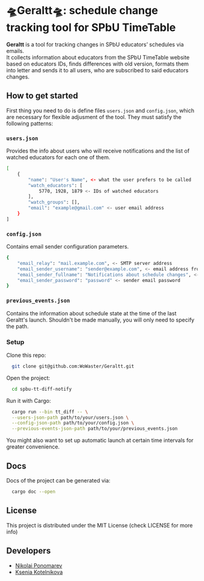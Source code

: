 # 🛸Geraltt🛸: schedule change tracking tool for SPbU TimeTable

**Geraltt** is a tool for tracking changes in SPbU educators’ schedules via emails.  
It collects information about educators from the SPbU TimeTable website based on educators IDs, finds differences with old version, formats them into letter and sends it to all users, who are subscribed to said educators changes.

## How to get started

First thing you need to do is define files `users.json` and `config.json`, which are necessary for flexible adjusment of the tool. They must satisfy the following patterns:

### `users.json`

Provides the info about users who will receive notifications and the list of watched educators for each one of them.

```bash
[
    {
        "name": "User's Name", <- what the user prefers to be called
        "watch_educators": [
            5770, 1928, 1879 <- IDs of watched educators
        ],
        "watch_groups": [],
        "email": "example@gmail.com" <- user email address
    }
]
```

### `config.json`

Contains email sender configuration parameters.

```bash
{
    "email_relay": "mail.example.com", <- SMTP server address
    "email_sender_username": "sender@example.com", <- email address from which the letters will be sent
    "email_sender_fullname": "Notifications about schedule changes", <- sender display name
    "email_sender_password": "password" <- sender email password
}
```

### `previous_events.json`

Contains the information about schedule state at the time of the last Geraltt's launch. Shouldn't be made manually, you will only need to specify the path.

### Setup

Clone this repo:
```bash
  git clone git@github.com:WoWaster/Geraltt.git
```

Open the project:
```bash
  cd spbu-tt-diff-notify
```

Run it with Cargo:
```bash
  cargo run --bin tt_diff -- \
  --users-json-path path/to/your/users.json \
  --config-json-path path/to/your/config.json \
  --previous-events-json-path path/to/your/previous_events.json
```

You might also want to set up automatic launch at certain time intervals for greater convenience.

## Docs

Docs of the project can be generated via:
```bash
  cargo doc --open
```

## License

This project is distributed under the MIT License (check LICENSE for more info)

## Developers
* [Nikolai Ponomarev](https://github.com/WoWaster)
* [Ksenia Kotelnikova](https://github.com/p1onerka)
